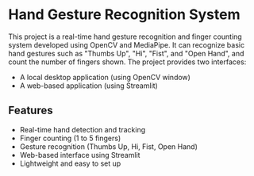 # Hand Gesture Recognition System

This project is a real-time hand gesture recognition and finger counting system developed using OpenCV and MediaPipe. It can recognize basic hand gestures such as "Thumbs Up", "Hi", "Fist", and "Open Hand", and count the number of fingers shown. The project provides two interfaces:
- A local desktop application (using OpenCV window)
- A web-based application (using Streamlit)

## Features
- Real-time hand detection and tracking
- Finger counting (1 to 5 fingers)
- Gesture recognition (Thumbs Up, Hi, Fist, Open Hand)
- Web-based interface using Streamlit
- Lightweight and easy to set up
